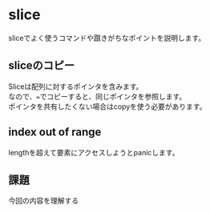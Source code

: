 # slice

sliceでよく使うコマンドや躓きがちなポイントを説明します。  
## sliceのコピー
Sliceは配列に対するポインタを含みます。  
なので、`=`でコピーすると、同じポインタを参照します。  
ポインタを共有したくない場合はcopyを使う必要があります。  
## index out of range
lengthを超えて要素にアクセスしようとpanicします。  

## 課題
今回の内容を理解する
